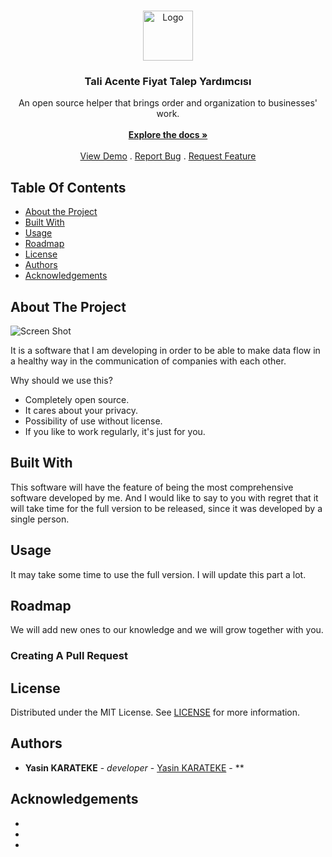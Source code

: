 <br/>
<p align="center">
  <a href="https://github.com/ykarateke/acente_talep_yardimcisi">
    <img src="https://i.imgur.com/29Ir96R.png" alt="Logo" width="80" height="80">
  </a>

  <h3 align="center">Tali Acente Fiyat Talep Yardımcısı</h3>

  <p align="center">
    An open source helper that brings order and organization to businesses' work.
    <br/>
    <br/>
    <a href="https://github.com/ykarateke/acente_talep_yardimcisi"><strong>Explore the docs »</strong></a>
    <br/>
    <br/>
    <a href="https://github.com/ykarateke/acente_talep_yardimcisi">View Demo</a>
    .
    <a href="https://github.com/ykarateke/acente_talep_yardimcisi/issues">Report Bug</a>
    .
    <a href="https://github.com/ykarateke/acente_talep_yardimcisi/issues">Request Feature</a>
  </p>
</p>



## Table Of Contents

* [About the Project](#about-the-project)
* [Built With](#built-with)
* [Usage](#usage)
* [Roadmap](#roadmap)
* [License](#license)
* [Authors](#authors)
* [Acknowledgements](#acknowledgements)

## About The Project

![Screen Shot](https://i.imgur.com/29Ir96R.png)

It is a software that I am developing in order to be able to make data flow in a healthy way in the communication of companies with each other.

Why should we use this?

* Completely open source.
* It cares about your privacy.
* Possibility of use without license.
* If you like to work regularly, it's just for you.

## Built With

This software will have the feature of being the most comprehensive software developed by me. And I would like to say to you with regret that it will take time for the full version to be released, since it was developed by a single person.

## Usage

It may take some time to use the full version. I will update this part a lot.

## Roadmap

We will add new ones to our knowledge and we will grow together with you.

### Creating A Pull Request



## License

Distributed under the MIT License. See [LICENSE](https://github.com/ykarateke/acente_talep_yardimcisi/blob/main/LICENSE.md) for more information.

## Authors

* **Yasin KARATEKE** - *developer* - [Yasin KARATEKE](https://github.com/ykarateke) - **

## Acknowledgements

* []()
* []()
* []()
